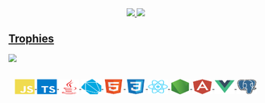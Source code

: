 <div align="center">
  <a href="https://github.com/PatrickBritoK">
  <img height="180em" src="https://github-readme-stats.vercel.app/api?username=PatrickBritoK&show_icons=true&theme=midnight-purple&include_all_commits=true&count_private=true"/>
  <img height="180em" src="https://github-readme-stats.vercel.app/api/top-langs/?username=PatrickBritoK&layout=compact&langs_count=8&theme=midnight-purple&hide=html"/>
</div>

  ## Trophies
![](https://github-profile-trophy.vercel.app/?username=PatrickBritoK&theme=radical&no-frame=false&no-bg=true&margin-w=4) 

 <div align="center" style="display: inline_block"><br>
  <!-- Linguagens de Programação -->
<img align="center" alt="Patrick-Js" height="30" width="40" src="https://raw.githubusercontent.com/devicons/devicon/master/icons/javascript/javascript-plain.svg">
<img align="center" alt="Patrick-typescript" height="30" width="40" src="https://raw.githubusercontent.com/devicons/devicon/master/icons/typescript/typescript-plain.svg">
<img align="center" alt="Patrick-Java" height="30" width="40" src="https://raw.githubusercontent.com/devicons/devicon/master/icons/java/java-plain.svg">
<img align="center" alt="Patrick-Dart" height="30" width="40" src="https://raw.githubusercontent.com/devicons/devicon/master/icons/dart/dart-plain.svg">

<!-- Tecnologias Web -->
<img align="center" alt="Patrick-HTML" height="30" width="40" src="https://raw.githubusercontent.com/devicons/devicon/master/icons/html5/html5-original.svg">
<img align="center" alt="Patrick-CSS" height="30" width="40" src="https://raw.githubusercontent.com/devicons/devicon/master/icons/css3/css3-original.svg">

<!-- Frameworks e Bibliotecas -->
<img align="center" alt="Patrick-React-original" height="30" width="40" src="https://raw.githubusercontent.com/devicons/devicon/master/icons/react/react-original.svg">
<img align="center" alt="Patrick-Node" height="30" width="40" src="https://raw.githubusercontent.com/devicons/devicon/master/icons/nodejs/nodejs-original.svg">
<img align="center" alt="Patrick-Angularjs" height="30" width="40" src="https://raw.githubusercontent.com/devicons/devicon/master/icons/angularjs/angularjs-plain.svg">
<img align="center" alt="Patrick-Vuejs" height="30" width="40" src="https://raw.githubusercontent.com/devicons/devicon/master/icons/vuejs/vuejs-original.svg">

<!-- Bancos de Dados -->
<img align="center" alt="Patrick-PostgreSQL" height="30" width="40" src="https://raw.githubusercontent.com/devicons/devicon/master/icons/postgresql/postgresql-original.svg">


 

